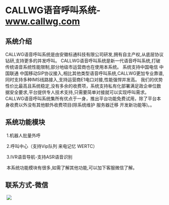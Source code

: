 # CALLWG语音呼叫系统-www.callwg.com

## 系统介绍

​           CALLWG语音呼叫系统是由安徽标通科技有限公司研发,拥有自主产权,从底层协议钻研,支持更多的并发呼叫。
CALLWG语音呼叫系统是新一代语音呼叫系统,打破传统语音系统性能限制,部分地级市运营商也在使用本系统。 系统支持中国电信 中国联通 中国移动SIP协议接入,相比其他类型语音呼叫系统,CALLWG更加专业靠谱,同时支持多种IMS线路接入,支持运营商E1电口对接,性能强悍并发高。
我们的优势 性价比最高且系统稳定,没有多余的收费项，系统支持私有化部署满足政企单位数据安全要求,平台提供专人技术支持,只需要简单对接就可以实现呼叫需求。
CALLWG语音呼叫系统集所有优点于一身，推出平台功能免费试用，除了平台本身收费以外没有其他额外收费项目(除系统维护 服务器迁移 开发新功能等)。。

## 系统功能模块

​        1.机器人批量外呼

​		2.呼叫中心（支持Vip队列 来电记忆 WERTC）

​       3.IVR语音导航-支持ASR语音识别

​		本系统功能模块有很多,如需了解其他功能,可以加下客服微信了解。

## 联系方式-微信

​            ![](https://www.smswg.com/templets/smsgw/images/ma.png)

​            



